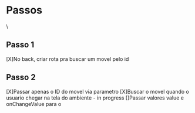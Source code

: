 # Passos
\
## Passo 1
[X]No back, criar rota pra buscar um movel pelo id

## Passo 2
[X]Passar apenas o ID do movel via parametro
[X]Buscar o movel quando o usuario chegar na tela do ambiente - in progress
[]Passar valores value e onChangeValue para o <Item />

